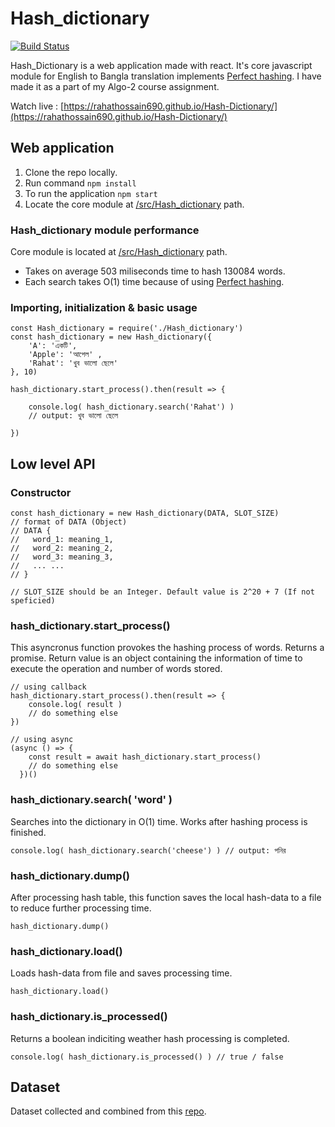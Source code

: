 # Hash_dictionary
[![Build Status](https://travis-ci.org/joemccann/dillinger.svg?branch=master)](https://travis-ci.org/joemccann/dillinger)

Hash_Dictionary is a web application made with react. It's core javascript module for English to Bangla translation implements [Perfect hashing](https://xlinux.nist.gov/dads/HTML/perfecthash.html). I have made it as a part of my Algo-2 course assignment.

Watch live : [https://rahathossain690.github.io/Hash-Dictionary/](https://rahathossain690.github.io/Hash-Dictionary/)

## Web application
1. Clone the repo locally.
2. Run command `npm install`
3. To run the application `npm start`
4. Locate the core module at [/src/Hash_dictionary](https://github.com/rahathossain690/Hash-Dictionary/tree/master/src/Hash_dictionary) path.

### Hash_dictionary module performance
Core module is located at [/src/Hash_dictionary](https://github.com/rahathossain690/Hash-Dictionary/tree/master/src/Hash_dictionary) path.
- Takes on average 503 miliseconds time to hash 130084 words.
- Each search takes O(1) time because of using [Perfect hashing](https://xlinux.nist.gov/dads/HTML/perfecthash.html).

### Importing, initialization & basic usage
```
const Hash_dictionary = require('./Hash_dictionary')
const hash_dictionary = new Hash_dictionary({
    'A': 'একটি',
    'Apple': 'আপেল' ,
    'Rahat': 'খুব ভালো ছেলে'
}, 10)

hash_dictionary.start_process().then(result => { 
    
    console.log( hash_dictionary.search('Rahat') ) 
    // output: খুব ভালো ছেলে

})
```

## Low level API
### Constructor 
```
const hash_dictionary = new Hash_dictionary(DATA, SLOT_SIZE)
// format of DATA (Object)
// DATA {
//   word_1: meaning_1,
//   word_2: meaning_2,
//   word_3: meaning_3,
//   ... ...
// }

// SLOT_SIZE should be an Integer. Default value is 2^20 + 7 (If not speficied)
```

### hash_dictionary.start_process()
This asyncronus function provokes the hashing process of words. Returns a promise. Return value is an object containing the information of time to execute the operation and number of words stored.
```
// using callback
hash_dictionary.start_process().then(result => { 
    console.log( result )
    // do something else
})

// using async
(async () => {
    const result = await hash_dictionary.start_process()
    // do something else
  })()
```
### hash_dictionary.search( 'word' )
Searches into the dictionary in O(1) time. Works after hashing process is finished.
```
console.log( hash_dictionary.search('cheese') ) // output: পনির 
```
### hash_dictionary.dump()
After processing hash table, this function saves the local hash-data to a file to reduce further processing time.
```
hash_dictionary.dump()
```
### hash_dictionary.load()
Loads hash-data from file and saves processing time.
```
hash_dictionary.load()
```
### hash_dictionary.is_processed()
Returns a boolean indiciting weather hash processing is completed.
```
console.log( hash_dictionary.is_processed() ) // true / false
```
## Dataset
Dataset collected and combined from this [repo](https://github.com/MinhasKamal/BengaliDictionary).